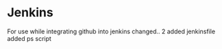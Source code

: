 # Jenkins
For use while integrating github into jenkins
changed.. 2
added jenkinsfile
added ps script

